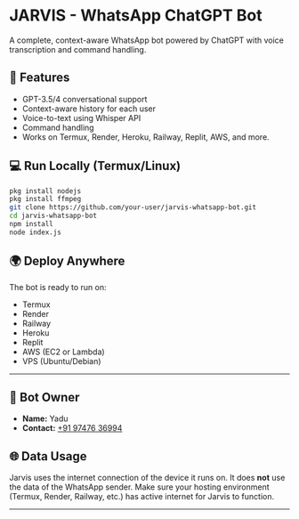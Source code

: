 # JARVIS - WhatsApp ChatGPT Bot

A complete, context-aware WhatsApp bot powered by ChatGPT with voice transcription and command handling.

## 🚀 Features

- GPT-3.5/4 conversational support
- Context-aware history for each user
- Voice-to-text using Whisper API
- Command handling
- Works on Termux, Render, Heroku, Railway, Replit, AWS, and more.

## 💻 Run Locally (Termux/Linux)

```bash
pkg install nodejs
pkg install ffmpeg
git clone https://github.com/your-user/jarvis-whatsapp-bot.git
cd jarvis-whatsapp-bot
npm install
node index.js
```

## 🌍 Deploy Anywhere

The bot is ready to run on:

- Termux
- Render
- Railway
- Heroku
- Replit
- AWS (EC2 or Lambda)
- VPS (Ubuntu/Debian)


---

## 👤 Bot Owner

- **Name:** Yadu
- **Contact:** [+91 97476 36994](https://wa.me/919747636994)

## 🌐 Data Usage

Jarvis uses the internet connection of the device it runs on. It does **not** use the data of the WhatsApp sender. Make sure your hosting environment (Termux, Render, Railway, etc.) has active internet for Jarvis to function.

---

